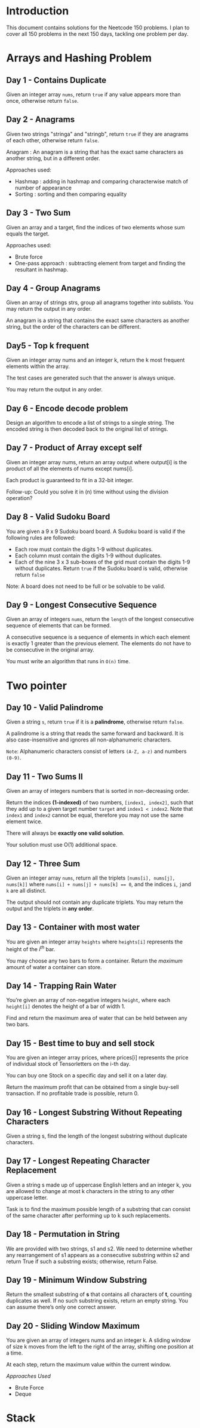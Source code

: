 # Introduction
This document contains solutions for the Neetcode 150 problems. I plan to cover all 150 problems in the next 150 days, tackling one problem per day.

# Arrays and Hashing Problem

## Day 1 - Contains Duplicate
Given an integer array `nums`, return `true` if any value appears more than once, otherwise return `false`.

## Day 2 - Anagrams
Given two strings "stringa" and "stringb", return `true` if they are anagrams of each other, otherwise return `false`.

Anagram : An anagram is a string that has the exact same characters as another string, but in a different order.

Approaches used:
* Hashmap : adding in hashmap and comparing characterwise match of number of appearance
* Sorting : sorting and then comparing equality

## Day 3 - Two Sum
Given an array and a target, find the indices of two elements whose sum equals the target.

Approaches used:
* Brute force
* One-pass approach : subtracting element from target and finding the resultant in hashmap.

## Day 4 -  Group Anagrams
Given an array of strings strs, group all anagrams together into sublists. You may return the output in any order.

An anagram is a string that contains the exact same characters as another string, but the order of the characters can be different.

## Day5 - Top k frequent
Given an integer array nums and an integer k, return the k most frequent elements within the array.

The test cases are generated such that the answer is always unique.

You may return the output in any order.

## Day 6 - Encode decode problem
Design an algorithm to encode a list of strings to a single string. The encoded string is then decoded back to the original list of strings.

## Day 7 - Product of Array except self
Given an integer array nums, return an array output where output[i] is the product of all the elements of nums except nums[i].

Each product is guaranteed to fit in a 32-bit integer.

Follow-up: Could you solve it in (n) time without using the division operation?

## Day 8 - Valid Sudoku Board
You are given a 9 x 9 Sudoku board board. A Sudoku board is valid if the following rules are followed:

- Each row must contain the digits 1-9 without duplicates.
- Each column must contain the digits 1-9 without duplicates.
- Each of the nine 3 x 3 sub-boxes of the grid must contain the digits 1-9 without duplicates.
Return `true` if the Sudoku board is valid, otherwise return `false`

Note: A board does not need to be full or be solvable to be valid.

## Day 9 - Longest Consecutive Sequence
Given an array of integers `nums`, return the `length` of the longest consecutive sequence of elements that can be formed.

A consecutive sequence is a sequence of elements in which each element is exactly 1 greater than the previous element. The elements do not have to be consecutive in the original array.

You must write an algorithm that runs in `O(n)` time.

# Two pointer

## Day 10 - Valid Palindrome
Given a string `s`, return `true` if it is a **palindrome**, otherwise return `false`.

A palindrome is a string that reads the same forward and backward. It is also case-insensitive and ignores all non-alphanumeric characters.

`Note`: Alphanumeric characters consist of letters `(A-Z, a-z)` and numbers `(0-9)`.

## Day 11 - Two Sums II
Given an array of integers numbers that is sorted in non-decreasing order.

Return the indices **(1-indexed)** of two numbers, `[index1, index2]`, such that they add up to a given target number `target` and `index1 < index2`. Note that `index1` and `index2` cannot be equal, therefore you may not use the same element twice.

There will always be **exactly one valid solution**.

Your solution must use O(1) additional space.

## Day 12 - Three Sum 
Given an integer array `nums`, return all the triplets `[nums[i], nums[j], nums[k]]` where `nums[i] + nums[j] + nums[k] == 0`, and the indices `i`, `j`and `k` are all distinct.

The output should not contain any duplicate triplets. You may return the output and the triplets in **any order**.

## Day 13 - Container with most water
You are given an integer array `heights` where `heights[i]` represents the height of the _i<sup>th_</sup> bar.

You may choose any two bars to form a container. Return the _maximum_ amount of water a container can store.

## Day 14 - Trapping Rain Water
You’re given an array of non-negative integers `height`, where each `height[i]` denotes the height of a bar of width 1.  

Find and return the maximum area of water that can be held between any two bars.

## Day 15 - Best time to buy and sell stock
You are given an integer array prices, where prices[i] represents the price of individual stock of Tensorletters on the i-th day.

You can buy one Stock on a specific day and sell it on a later day.

Return the maximum profit that can be obtained from a single buy-sell transaction. If no profitable trade is possible, return 0.

## Day 16 - Longest Substring Without Repeating Characters
Given a string s, find the length of the longest substring without duplicate characters.

## Day 17 - Longest Repeating Character Replacement
Given a string s made up of uppercase English letters and an integer k, you are allowed to change at most k characters in the string to any other uppercase letter.

Task is to find the maximum possible length of a substring that can consist of the same character after performing up to k such replacements.

## Day 18 - Permutation in String
We are provided with two strings, s1 and s2.
We need to determine whether any rearrangement of s1 appears as a consecutive substring within s2 and return True if such a substring exists; otherwise, return False.

## Day 19 - Minimum Window Substring
Return the smallest substring of **s** that contains all characters of **t**, counting duplicates as well. If no such substring exists, return an empty string. You can assume there’s only one correct answer.

## Day 20 - Sliding Window Maximum 
You are given an array of integers nums and an integer k. A sliding window of size k moves from the left to the right of the array, shifting one position at a time.

At each step, return the maximum value within the current window.

*Approaches Used*
- Brute Force
- Deque

# Stack
